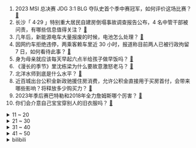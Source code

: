 1. 2023 MSI 总决赛 JDG 3:1 BLG 夺队史首个季中赛冠军，如何评价这场比赛？ [:link:](https://www.zhihu.com/question/602223683)
2. 长沙「 4·29 」特别重大居民自建房倒塌事故调查报告公布，4 名中管干部被问责，有哪些信息值得关注？ [:link:](https://www.zhihu.com/question/602225766)
3. 几年后，新能源电车大量报废的时候，电池怎么处理？ [:link:](https://www.zhihu.com/question/598956599)
4. 因网约车拒绝违停，两乘客赖车里近 30 小时，报道称目前两人已被行政拘留 7 日，如何看待此事？ [:link:](https://www.zhihu.com/question/602072888)
5. 身为母亲就应该每天早起六点半给孩子做早饭吗？ [:link:](https://www.zhihu.com/question/61725486)
6. 《漫长的季节》里沈栋梁为什么要故意激怒老马？ [:link:](https://www.zhihu.com/question/601244002)
7. 北洋水师到底是什么水平？ [:link:](https://www.zhihu.com/question/23648894)
8. 近百城出台公积金新政驰援住房消费，允许公积金直接用于买房首付，会带来哪些影响？将释放多少购买力？ [:link:](https://www.zhihu.com/question/601830940)
9. 2023年季后赛巴特勒和2018年全力詹姆斯哪个厉害？ [:link:](https://www.zhihu.com/question/602081375)
10. 你们会介意自己宝宝穿别人的旧衣服吗？ [:link:](https://www.zhihu.com/question/600868066)
<details>
<summary>11 ~ 20</summary>

11. 杭州警方公示一起聚众淫乱案被处罚人姓名引质疑，是否涉嫌侵犯隐私？如何从法律角度解读？ [:link:](https://www.zhihu.com/question/602181559)
12. 如何看待越剧演员何赛飞怒批行业现状，称「基层戏曲演员难以维持生计」？戏曲的传承与转型需要哪些保障？ [:link:](https://www.zhihu.com/question/602198124)
13. 婴儿被亲友轮番亲吻高烧近 40 度，被诊断为病毒感染，哪些注意事项需要引起家长警惕？ [:link:](https://www.zhihu.com/question/602219913)
14. 从进化论的角度来分析，人类为什么喜欢闻花的香气？ [:link:](https://www.zhihu.com/question/533209495)
15. 《英雄联盟》宣布暂时禁用四个英雄，具体情况如何？ [:link:](https://www.zhihu.com/question/601673469)
16. 为防机密泄露，苹果禁止员工使用 ChatGPT，爆料称大模型版 Siri 即将推出，将带来哪些变化？ [:link:](https://www.zhihu.com/question/602183456)
17. 22-23 赛季英超利物浦 1:1 阿斯顿维拉，菲尔米诺主场告别战献绝平，如何评价这场比赛？ [:link:](https://www.zhihu.com/question/602117544)
18. 22-23 赛季 NBA 西决掘金胜湖人 2:0 领先，约基奇 23+17+12，如何评价本场比赛？ [:link:](https://www.zhihu.com/question/601826347)
19. 既然蚕蛹里已经变成一坨蛋白质液体，为什么还会动呢？是什么结构在控制蚕蛹的蠕动呢？ [:link:](https://www.zhihu.com/question/372566161)
20. 一万块双休和一万五单休，你们选哪个，为什么？ [:link:](https://www.zhihu.com/question/399436444)
</details>
<details>
<summary>21 ~ 30</summary>

21. 女子控诉养 7 年的拉布拉多遭邻居投毒后又被其食用，如何看待此事？邻居行为若属实将涉及哪些法律问题？ [:link:](https://www.zhihu.com/question/601696870)
22. 只要把车头拉长点就会很好看、很符合审美的尽头黄金分割，为啥感觉各车厂都不太热衷于这个呢？ [:link:](https://www.zhihu.com/question/593501893)
23. 张无忌最巅峰时期穿越到风云雄霸天下世界里，他的武力值会不会是路人甲的程度？ [:link:](https://www.zhihu.com/question/601803122)
24. 如何评价faker此届msi的表现? [:link:](https://www.zhihu.com/question/602134223)
25. 2023 苏迪曼杯决赛中国 3:0 战胜韩国夺得冠军，实现三连冠+第 13 次问鼎，如何评价本场比赛？ [:link:](https://www.zhihu.com/question/602226420)
26. 欧洲最大资管公司称正将资产从美国转向中国，因后者经济前景更光明，此举释放了哪些信号？ [:link:](https://www.zhihu.com/question/602056243)
27. 武松投奔柴进一年有余，不是武松的恩人吗？为何武松对柴进形同陌路？ [:link:](https://www.zhihu.com/question/602167706)
28. 加拿大博主带火中国「坐月子」，国外网友感叹产后健康被忽视，中外产后护理有何异同？海外产康市场会崛起吗？ [:link:](https://www.zhihu.com/question/602093693)
29. 1万米深的马里亚纳海沟，最深处的“水”还是液态吗？水温多少？ [:link:](https://www.zhihu.com/question/601404211)
30. 游客反映遭遇「幽灵民宿」，借地标建筑定位实则位于郊区，假地名、假地址为何能在平台上线？如何加强监管？ [:link:](https://www.zhihu.com/question/602182527)
</details>
<details>
<summary>31 ~ 40</summary>

31. 如果被关进冷库，如何自救？ [:link:](https://www.zhihu.com/question/347002645)
32. 如何看待「高三誓师大会，妈妈写信告诉儿子自己患癌」？ [:link:](https://www.zhihu.com/question/601454464)
33. 台媒称「台当局以『越界』为由查扣大陆渔船，5 人被扣押」，哪些信息值得关注？会对台海局势造成影响吗？ [:link:](https://www.zhihu.com/question/601690312)
34. 为什么有的人很聪明，却让人感觉不舒服？ [:link:](https://www.zhihu.com/question/527001255)
35. 《向往的生活》为什么选择在第七季告别？ [:link:](https://www.zhihu.com/question/598357456)
36. 如何评价《一人之下》漫画番外《锈铁》第35 （42）话? [:link:](https://www.zhihu.com/question/601993938)
37. 当自己的能力和认知不匹配如何解决？ [:link:](https://www.zhihu.com/question/601238615)
38. 线下娱乐消费重归火热的原因是什么？背后反映了人们怎样的心理需求？ [:link:](https://www.zhihu.com/question/601938935)
39. 爱运动的人怎么保护膝盖？ [:link:](https://www.zhihu.com/question/327413189)
40. 为什么忽必烈不经过库页岛南下攻打日本？ [:link:](https://www.zhihu.com/question/35856128)
</details>
<details>
<summary>41 ~ 50</summary>

41. 2023 MSI 总决赛 BLG 将第三次挑战 JDG，这场比赛你更看好谁？ [:link:](https://www.zhihu.com/question/602131486)
42. 从心理学上分析“不撞南墙不回头”是怎么回事？ [:link:](https://www.zhihu.com/question/600396697)
43. BLG 败者组团灭 LCK 赛区，Bin 赛后喊话「下一位受害者 JDG」对此你有什么想说？ [:link:](https://www.zhihu.com/question/602137113)
44. 吴谢宇弑母案二审庭审结束，将择期宣判，一审判决被告人死刑，二审判决会有变数吗？ [:link:](https://www.zhihu.com/question/601832243)
45. 有哪些恐龙的形象最初科学家弄错了? [:link:](https://www.zhihu.com/question/568017834)
46. 曼城提前三场锁定英超冠军，实现英超联赛三连冠，如何评价曼城这赛季的表现？ [:link:](https://www.zhihu.com/question/602185233)
47. 5 月 18 日瓜迪奥拉第 4 次率队进入欧冠决赛，这名教练执教水平如何？ [:link:](https://www.zhihu.com/question/601735678)
48. C/C++的字符串为什么设计成以特定字符结尾的字符数组而不是一个字符数组加一个长度的结构体？ [:link:](https://www.zhihu.com/question/601875104)
49. 你为什么要再多养一只猫？ [:link:](https://www.zhihu.com/question/599336018)
50. 演唱会火爆，带动周边酒店等大幅涨价，如何避坑选择性价比最高的异地观演方式？ [:link:](https://www.zhihu.com/question/601943296)
</details><details>
<summary>bilibili</summary>

</details>